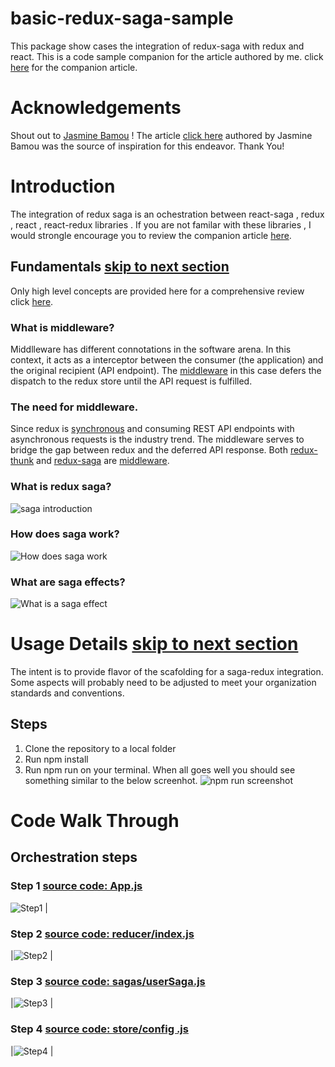 # basic-redux-saga-sample

This package show cases the integration of redux-saga with redux and react. This is a code sample companion for the article authored by me. click [here]() for the companion article.

# Acknowledgements

Shout out to [Jasmine Bamou](https://medium.com/@jasmine.bamou?source=post_page-----32fd89b4ebab----------------------) ! The article [click here](https://medium.com/snacknation-engineering/how-we-built-a-survey-app-from-scratch-using-reactjs-at-snacknation-1-2-32fd89b4ebab) authored by Jasmine Bamou was the source of inspiration for this endeavor. Thank You!

# Introduction

The integration of redux saga is an ochestration between react-saga , redux , react , react-redux libraries . If you are not familar with these libraries , I would strongle encourage you to review the companion article [here]().

## Fundamentals [skip to next section](https://github.com/SVRao19056/basic-redux-saga-sample/blob/master/README.md#usage-details)

Only high level concepts are provided here for a comprehensive review click [here]().

### What is middleware?

Middlleware has different connotations in the software arena. In this context, it acts as a interceptor between the consumer (the application) and the original recipient (API endpoint). The [middleware](https://redux.js.org/advanced/middleware) in this case defers the dispatch to the redux store until the API request is fulfilled.

### The need for middleware.

Since redux is [synchronous](https://redux.js.org/advanced/async-flow) and consuming REST API endpoints with asynchronous requests is the industry trend. The middleware serves to bridge the gap between redux and the deferred API response. Both [redux-thunk](https://github.com/reduxjs/redux-thunk) and [redux-saga](https://github.com/redux-saga/redux-saga) are [middleware](https://redux.js.org/advanced/middleware).

### What is redux saga?

![saga introduction](./read-me-files/Saga-intro.jpg?raw=true "Saga Introduction")

### How does saga work?

![How does saga work](./read-me-files/how-does-saga-work.png?raw=true "How does saga work")

### What are saga effects?

![What is a saga effect](./read-me-files/what-is-saga-effect.png?raw=true "What is a saga effect")

# Usage Details [skip to next section](https://github.com/SVRao19056/basic-redux-saga-sample/blob/master/README.md#code-walk-through)

The intent is to provide flavor of the scafolding for a saga-redux integration. Some aspects will probably need to be adjusted to meet your organization standards and conventions.

## Steps
1. Clone the repository to a local folder
1. Run npm install 
1. Run npm run on your terminal.
When all goes well you should see something similar to the below screenhot.
![npm run screenshot](./read-me-files/npm-start.png?raw=true "What is a saga effect")

# Code Walk Through 

## Orchestration steps
###  Step 1  [source code: App.js](./src/App/App.js) 
![Step1](./read-me-files/codeSeg-App.png?raw=true "Step 1 ") |
###  Step 2  [source code: reducer/index.js](./src/reducer/index.js) 
|![Step2](./read-me-files/step2-reducers.png?raw=true "Step 2 ") |
###  Step 3  [source code: sagas/userSaga.js](./src/sagas/userSaga.js) 
|![Step3](./read-me-files/step3-saga-effects.png?raw=true "Step 3 ") |
###  Step 4  [source code: store/config .js](./src/sagas/userSaga.js) 
|![Step4](./read-me-files/step4-saga-integration.png?raw=true "Step 4") |





